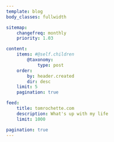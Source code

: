 ```yaml
---
template: blog
body_classes: fullwidth

sitemap:
    changefreq: monthly
    priority: 1.03

content:
    items: #@self.children
        @taxonomy:
            type: post
    order:
        by: header.created
        dir: desc
    limit: 5
    pagination: true

feed:
    title: tomrochette.com
    description: What's up with my life
    limit: 1000

pagination: true
---
```

